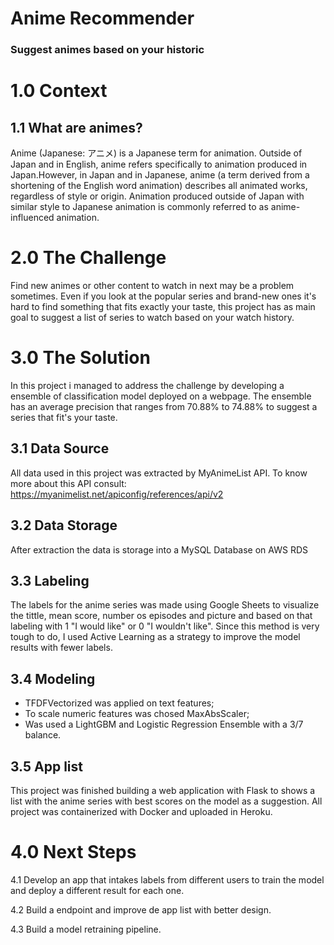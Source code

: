 # Anime Recommender
### Suggest animes based on your historic 

# 1.0 Context

## 1.1 What are animes?
Anime (Japanese: アニメ) is a Japanese term for animation. 
Outside of Japan and in English, anime refers specifically 
to animation produced in Japan.However, in Japan and in Japanese,
anime (a term derived from a shortening of the English word animation) describes all animated works, regardless 
of style or origin. Animation produced outside of Japan with 
similar style to Japanese animation is commonly referred to as 
anime-influenced animation.

# 2.0 The Challenge
Find new animes or other content to watch in next may be a problem
sometimes. Even if you look at the popular series and brand-new ones
it's hard to find something that fits exactly your taste, this project
has as main goal to suggest a list of series to watch based on your 
watch history.

# 3.0 The Solution
In this project i managed to address the challenge by developing a 
ensemble of classification model deployed on a webpage. The ensemble
has an average precision that ranges from 70.88% to 74.88% to suggest
a series that fit's your taste.

## 3.1 Data Source
All data used in this project was extracted by MyAnimeList API.
To know more about this API consult: https://myanimelist.net/apiconfig/references/api/v2

## 3.2 Data Storage
After extraction the data is storage into a MySQL Database on AWS RDS

## 3.3 Labeling
The labels for the anime series was made using Google Sheets to 
visualize the tittle, mean score, number os episodes and picture and
based on that labeling with 1 "I would like" or 0 "I wouldn't like".
Since this method is very tough to do, I used Active Learning as a 
strategy to improve the model results with fewer labels.

## 3.4 Modeling
- TFDFVectorized was applied on text features;
- To scale numeric features was chosed MaxAbsScaler;
- Was used a LightGBM and Logistic Regression Ensemble with a 3/7 
balance.

## 3.5 App list
This project was finished building a web application with Flask to 
shows a list with the anime series with best scores on the model as 
a suggestion. All project was containerized with Docker and uploaded
in Heroku.


# 4.0 Next Steps

4.1 Develop an app that intakes labels from different users to train 
the model and deploy a different result for each one.

4.2 Build a endpoint and improve de app list with better design.

4.3 Build a model retraining pipeline.
